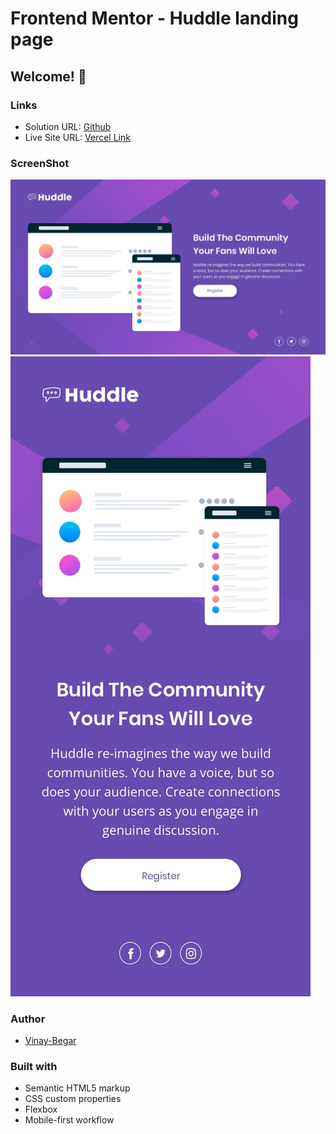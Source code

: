 # Frontend Mentor - Huddle landing page
## Welcome! 👋

### Links

- Solution URL: [Github](https://github.com/vinay-begar/huddle-landing-page)
- Live Site URL: [Vercel Link](https://huddle-landing-page-ruby-five.vercel.app/)

### ScreenShot

![Desktop](./design/desktop-design.jpg)
![Mobile](./design/mobile-design.jpg)

### Author

- [Vinay-Begar](https://www.linkedin.com/in/vinay-begar/)


### Built with

- Semantic HTML5 markup
- CSS custom properties
- Flexbox
- Mobile-first workflow
